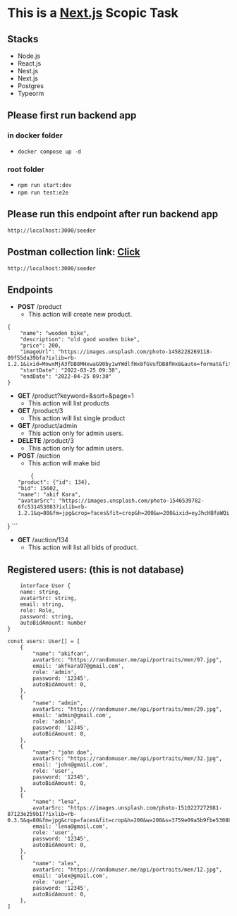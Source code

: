 # This is a [Next.js](https://nextjs.org/) Scopic Task

## Stacks
 - Node.js
 - React.js
 - Nest.js
 - Next.js
 - Postgres
 - Typeorm


## Please first run backend app
### in docker folder
- `docker compose up -d`
### root folder
- `npm run start:dev` 
- `npm run test:e2e`


## Please run this endpoint after run backend app
`http://localhost:3000/seeder`

## Postman collection link: [Click](https://we.tl/t-e3W45YlzKH)

`http://localhost:3000/seeder`

## Endpoints

- **POST** /product
  - This action will create new product.
```
{
    "name": "wooden bike",
    "description": "old good wooden bike",
    "price": 200,
    "imageUrl": "https://images.unsplash.com/photo-1458228269118-09f55da39bfa?ixlib=rb-1.2.1&ixid=MnwxMjA3fDB8MHxwaG90by1wYWdlfHx8fGVufDB8fHx8&auto=format&fit=crop&w=1170&q=80",
    "startDate": "2022-03-25 09:30",
    "endDate": "2022-04-25 09:30"
}
```

- **GET** /product?keyword=&sort=&page=1
    - This action will list products
- **GET** /product/3
    - This action will list single product
- **GET** /product/admin
    - This action only for admin users. 
- **DELETE** /product/3
    - This action only for admin users. 
- **POST** /auction
    - This action will make bid
    ```
        {
    "product": {"id": 134},
    "bid": 15602,
    "name": "akif Kara",
    "avatarSrc": "https://images.unsplash.com/photo-1546539782-6fc531453083?ixlib=rb-1.2.1&q=80&fm=jpg&crop=faces&fit=crop&h=200&w=200&ixid=eyJhcHBfaWQiOjE3Nzg0fQ"
}
    ```
- **GET** /auction/134
    - This action will list all bids of product.



## Registered users: (this is not database)
```
    interface User {
    name: string,
    avatarSrc: string,
    email: string,
    role: Role,
    password: string,
    autoBidAmount: number
}

const users: User[] = [
    {
        "name": "akifcan",
        avatarSrc: "https://randomuser.me/api/portraits/men/97.jpg",
        email: 'akfkara97@gmail.com',
        role: 'admin',
        password: '12345',
        autoBidAmount: 0,
    },
    {
        "name": "admin",
        avatarSrc: "https://randomuser.me/api/portraits/men/29.jpg",
        email: 'admin@gmail.com',
        role: 'admin',
        password: '12345',
        autoBidAmount: 0,
    },
    {
        "name": "john doe",
        avatarSrc: "https://randomuser.me/api/portraits/men/32.jpg",
        email: 'john@gmail.com',
        role: 'user',
        password: '12345',
        autoBidAmount: 0,
    },
    {
        "name": "lena",
        avatarSrc: "https://images.unsplash.com/photo-1510227272981-87123e259b17?ixlib=rb-0.3.5&q=80&fm=jpg&crop=faces&fit=crop&h=200&w=200&s=3759e09a5b9fbe53088b23c615b6312e",
        email: 'lena@gmail.com',
        role: 'user',
        password: '12345',
        autoBidAmount: 0,
    },
    {
        "name": "alex",
        avatarSrc: "https://randomuser.me/api/portraits/men/12.jpg",
        email: 'alex@gmail.com',
        role: 'user',
        password: '12345',
        autoBidAmount: 0,
    },
]
````